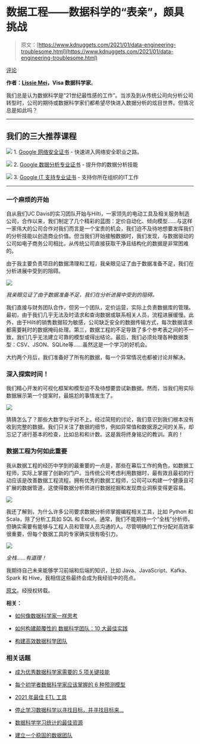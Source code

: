 # 数据工程——数据科学的“表亲”，颇具挑战

> 原文：[https://www.kdnuggets.com/2021/01/data-engineering-troublesome.html](https://www.kdnuggets.com/2021/01/data-engineering-troublesome.html)

[评论](#comments)

**作者：[Lissie Mei](https://www.linkedin.com/in/lan-mei/)，Visa 数据科学家**。

我们总是认为数据科学是“21世纪最性感的工作”。当涉及到从传统公司向分析公司转型时，公司的期待或数据科学家们都希望尽快进入数据分析的炫目世界。但情况总是如此吗？

* * *

## 我们的三大推荐课程

![](../Images/0244c01ba9267c002ef39d4907e0b8fb.png) 1\. [Google 网络安全证书](https://www.kdnuggets.com/google-cybersecurity) - 快速进入网络安全职业之路。

![](../Images/e225c49c3c91745821c8c0368bf04711.png) 2\. [Google 数据分析专业证书](https://www.kdnuggets.com/google-data-analytics) - 提升你的数据分析技能

![](../Images/0244c01ba9267c002ef39d4907e0b8fb.png) 3\. [Google IT 支持专业证书](https://www.kdnuggets.com/google-itsupport) - 支持你所在组织的IT工作

* * *

### 一个麻烦的开始

自从我们UC Davis的实习团队开始与Hilti，一家领先的电动工具及相关服务制造公司，合作以来，我们制定了几个精彩的蓝图：定价自动化、倾向模型……与这样一家伟大的公司合作对我们而言是一个宝贵的机会，我们迫不及待地想要发挥我们的分析技能以创造商业价值。但当我们开始接触数据时，我们发现，与数据驱动的公司如电子商务公司相比，从传统公司直接获取干净且结构化的数据是非常困难的。

由于我主要负责项目的数据清理和工程，我亲眼见证了由于数据准备不足，我们在分析进展中受到的阻碍。

![](../Images/c0a93d8bf5dd94040db94ce4650ab50e.png)

*我亲眼见证了由于数据准备不足，我们在分析进展中受到的阻碍。*

我们直接与财务团队合作，但另一个团队，定价运营，实际上负责数据库的管理。最初，由于我们几乎无法及时请求和查询数据或联系相关人员，流程进展缓慢。此外，由于Hilti的销售数据较为敏感，公司缺乏安全的数据传输方式，每次数据请求都需要耗时的数据掩码处理。第三，数据工程的不足导致了多个参考表之间的不一致，我们几乎无法建立可靠的模型或得出结论。最后，我们必须处理各种数据类型：CSV、JSON、SQLite等……虽然这是一个学习的好机会。

大约两个月后，我们准备好了所有的数据，每一个异常情况也都被讨论并解决。

### 深入探索时间！

我们精心开发的可视化框架和模型迫不及待想要尝试新数据。然而，当我们用实际数据展示第一个提案时，最尴尬的事情发生了。

![](../Images/feb009606c86ede07382d0e4db1377e8.png)

猜猜怎么了？那些大数字似乎对不上。经过简短的讨论，我们意识到我们根本没有收到完整的数据。我们只关注了数据的细节，例如异常值和数据源之间的关系，却忘记了进行基本的检查，比如总和和计数。这是我将终身铭记的教训。真的！

### 数据工程为何如此重要

我从数据工程的经历中学到的最重要的一点是，那些在幕后工作的角色，如数据工程师，实际上掌握了创新的门户。当传统公司考虑利用数据时，最有效且最初的行动应该是改善数据工程流程。拥有优秀的数据工程师，公司可以构建一个健康且可扩展的数据管道，这使得数据分析师进行数据挖掘和发现商业洞察变得更容易。

![](../Images/8704583cbadc582876b072f55f0a5ddb.png)

我还了解到，为什么许多公司要求数据分析师掌握编程相关工具，比如 Python 和 Scala，除了分析工具如 SQL 和 Excel。通常，我们不能期待一个“全栈”分析师，但确实需要有能够与工程人员和管理人员沟通的人。尽管明确的工作分配对高效率很重要，但每个数据工具的专家确实很有吸引力。

![](../Images/50aaa0cbe34aea6f932299ef4c7cf59d.png)

*全栈……有道理！*

我期待自己未来能够学习前端和后端的知识，比如 Java、JavaScript、Kafka、Spark 和 Hive，我相信这些最终会成为我经验中的亮点。

[原文](https://towardsdatascience.com/data-engineering-the-cousin-of-data-science-is-troublesome-3a9332b532ae)。经授权转载。

**相关：**

+   [如何像数据科学家一样思考](https://www.kdnuggets.com/2020/05/think-like-data-scientist-data-analyst.html)

+   [如何构建颠覆性的 数据科学团队：10 大最佳实践](https://www.kdnuggets.com/2019/07/disruptive-data-science-teams-best-practices.html)

+   [构建高效数据科学团队](https://www.kdnuggets.com/2019/03/building-effective-data-science-teams.html)

### 相关话题

+   [成为优秀数据科学家需要的 5 项关键技能](https://www.kdnuggets.com/2021/12/5-key-skills-needed-become-great-data-scientist.html)

+   [每个初学者数据科学家应该掌握的 6 种预测模型](https://www.kdnuggets.com/2021/12/6-predictive-models-every-beginner-data-scientist-master.html)

+   [2021 年最佳 ETL 工具](https://www.kdnuggets.com/2021/12/mozart-best-etl-tools-2021.html)

+   [停止学习数据科学以寻找目标，并寻找目标来…](https://www.kdnuggets.com/2021/12/stop-learning-data-science-find-purpose.html)

+   [数据科学学习统计的最佳资源](https://www.kdnuggets.com/2021/12/springboard-top-resources-learn-data-science-statistics.html)

+   [建立一个稳固的数据团队](https://www.kdnuggets.com/2021/12/build-solid-data-team.html)
